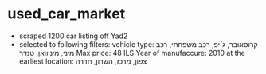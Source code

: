 # used_car_market



* scraped 1200 car listing off Yad2
* selected to following filters:
vehicle type: קרוסאובר, ג׳יפ, רכב משפחתי, רכב מיני, מיניוואן, טנדר
Max price: 48 ILS
Year of manufaccure: 2010 at the earliest
location: צפון, מרכז, השרון, חדרה
